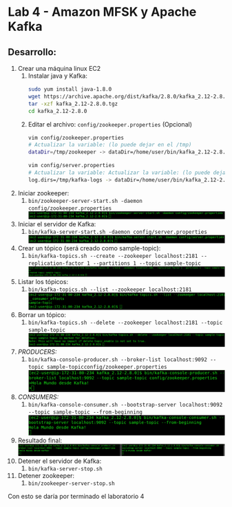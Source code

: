 # Lab 4 - Amazon MFSK y Apache Kafka

## Desarrollo:

1. Crear una máquina linux EC2
   1. Instalar java y Kafka:
       ```bash
       sudo yum install java-1.8.0
       wget https://archive.apache.org/dist/kafka/2.8.0/kafka_2.12-2.8.0.tgz
       tar -xzf kafka_2.12-2.8.0.tgz
       cd kafka_2.12-2.8.0
       ```
   2. Editar el archivo: `config/zookeeper.properties` (Opcional)
      ```bash
      vim config/zookeeper.properties
      # Actualizar la variable: (lo puede dejar en el /tmp)
      dataDir=/tmp/zookeeper -> dataDir=/home/user/bin/kafka_2.12-2.8.0/data/zookeeper
      ```
      ```bash
      vim config/server.properties
      # Actualizar la variable: Actualizar la variable: (lo puede dejar en el /tmp)
      log.dirs=/tmp/kafka-logs -> dataDir=/home/user/bin/kafka_2.12-2.8.0/data/kafka-logs
      ```
3. Iniciar zookeeper:
   1. `bin/zookeeper-server-start.sh -daemon config/zookeeper.properties`
      ![Iniciando zookeper](../evidences/lab4/Evidence%201.png)
4. Iniciar el servidor de Kafka:
   1. `bin/kafka-server-start.sh -daemon config/server.properties`
      ![Iniciando el servidor Kafka](../evidences/lab4/Evidence%202.png)
5. Crear un tópico (será creado como sample-topic):
   1. `bin/kafka-topics.sh --create --zookeeper localhost:2181 --replication-factor 1 --partitions 1 --topic sample-topic`
      ![Creando un topico](../evidences/lab4/Evidence%203.png)
6. Listar los tópicos:
   1. `bin/kafka-topics.sh --list --zookeeper localhost:2181`
      ![Listar topicos en Kafka](../evidences/lab4/Evidence%204.png)
7. Borrar un tópico:
   1. `bin/kafka-topics.sh --delete --zookeeper localhost:2181 --topic sample-topic`
      ![Listar topicos en Kafka](../evidences/lab4/Evidence%205.png)
8. *PRODUCERS:*
   1. `bin/kafka-console-producer.sh --broker-list localhost:9092 --topic sample-topicconfig/zookeeper.properties`
      ![Listar topicos en Kafka](../evidences/lab4/Evidence%206.png)
9. *CONSUMERS:* 
   1.  `bin/kafka-console-consumer.sh --bootstrap-server localhost:9092 --topic sample-topic --from-beginning`
       ![Listar topicos en Kafka](../evidences/lab4/Evidence%207.png)
10. Resultado final:
   ![Listar topicos en Kafka](../evidences/lab4/Evidence%208.png)
11. Detener el servidor de Kafka:
    1. `bin/kafka-server-stop.sh`
12. Detener zookeeper:
    1. `bin/zookeeper-server-stop.sh`

Con esto se daría por terminado el laboratorio 4
